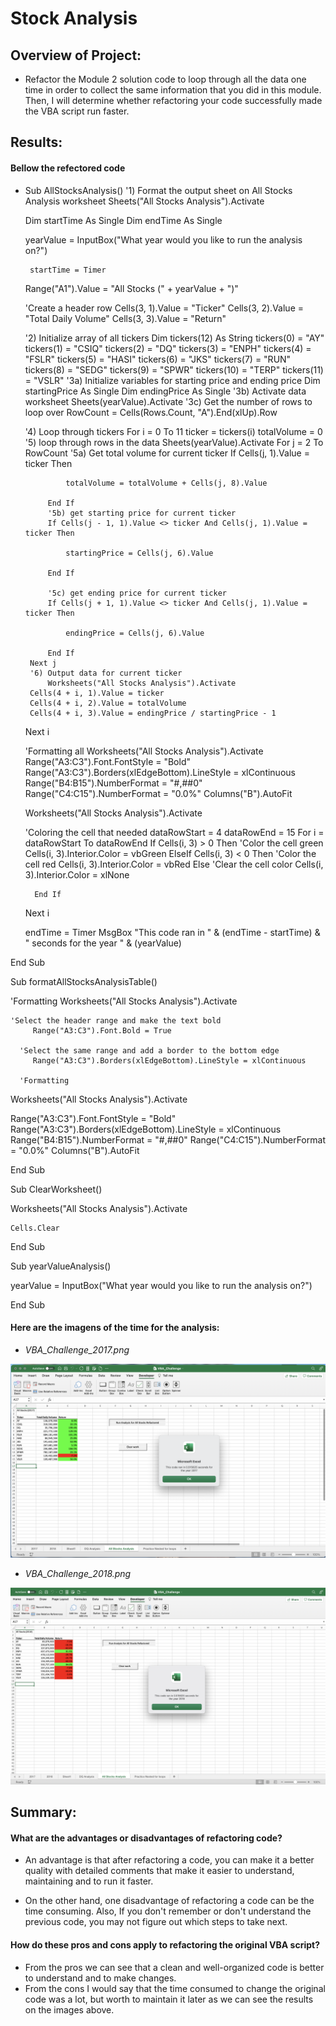 # Stock Analysis

## Overview of Project:
- Refactor the Module 2 solution code to loop through all the data one time in order to collect the same information that you did in this module. Then, I will determine whether refactoring your code successfully made the VBA script run faster.

## Results: 
#### Bellow the refectored code

- Sub AllStocksAnalysis()
   '1) Format the output sheet on All Stocks Analysis worksheet
   Sheets("All Stocks Analysis").Activate
   
    Dim startTime As Single
    Dim endTime  As Single

    yearValue = InputBox("What year would you like to run the analysis on?")

       startTime = Timer
   
   Range("A1").Value = "All Stocks (" + yearValue + ")"
   
   'Create a header row
   Cells(3, 1).Value = "Ticker"
   Cells(3, 2).Value = "Total Daily Volume"
   Cells(3, 3).Value = "Return"

   '2) Initialize array of all tickers
   Dim tickers(12) As String
   tickers(0) = "AY"
   tickers(1) = "CSIQ"
   tickers(2) = "DQ"
   tickers(3) = "ENPH"
   tickers(4) = "FSLR"
   tickers(5) = "HASI"
   tickers(6) = "JKS"
   tickers(7) = "RUN"
   tickers(8) = "SEDG"
   tickers(9) = "SPWR"
   tickers(10) = "TERP"
   tickers(11) = "VSLR"
   '3a) Initialize variables for starting price and ending price
   Dim startingPrice As Single
   Dim endingPrice As Single
   '3b) Activate data worksheet
   Sheets(yearValue).Activate
   '3c) Get the number of rows to loop over
   RowCount = Cells(Rows.Count, "A").End(xlUp).Row

   '4) Loop through tickers
   For i = 0 To 11
       ticker = tickers(i)
       totalVolume = 0
       '5) loop through rows in the data
       Sheets(yearValue).Activate
       For j = 2 To RowCount
           '5a) Get total volume for current ticker
           If Cells(j, 1).Value = ticker Then

               totalVolume = totalVolume + Cells(j, 8).Value

           End If
           '5b) get starting price for current ticker
           If Cells(j - 1, 1).Value <> ticker And Cells(j, 1).Value = ticker Then

               startingPrice = Cells(j, 6).Value

           End If

           '5c) get ending price for current ticker
           If Cells(j + 1, 1).Value <> ticker And Cells(j, 1).Value = ticker Then

               endingPrice = Cells(j, 6).Value

           End If
       Next j
       '6) Output data for current ticker
           Worksheets("All Stocks Analysis").Activate
       Cells(4 + i, 1).Value = ticker
       Cells(4 + i, 2).Value = totalVolume
       Cells(4 + i, 3).Value = endingPrice / startingPrice - 1
         
   Next i
   
   'Formatting all
   Worksheets("All Stocks Analysis").Activate
   Range("A3:C3").Font.FontStyle = "Bold"
   Range("A3:C3").Borders(xlEdgeBottom).LineStyle = xlContinuous
   Range("B4:B15").NumberFormat = "#,##0"
   Range("C4:C15").NumberFormat = "0.0%"
    Columns("B").AutoFit
   
     Worksheets("All Stocks Analysis").Activate
     
   'Coloring the cell that needed
    dataRowStart = 4
    dataRowEnd = 15
    For i = dataRowStart To dataRowEnd
        If Cells(i, 3) > 0 Then
            'Color the cell green
            Cells(i, 3).Interior.Color = vbGreen
        ElseIf Cells(i, 3) < 0 Then
            'Color the cell red
            Cells(i, 3).Interior.Color = vbRed
        Else
            'Clear the cell color
            Cells(i, 3).Interior.Color = xlNone

        End If

  Next i

    endTime = Timer
    MsgBox "This code ran in " & (endTime - startTime) & " seconds for the year " & (yearValue)


End Sub

Sub formatAllStocksAnalysisTable()

'Formatting
    Worksheets("All Stocks Analysis").Activate
    
    'Select the header range and make the text bold
         Range("A3:C3").Font.Bold = True
         
      'Select the same range and add a border to the bottom edge
         Range("A3:C3").Borders(xlEdgeBottom).LineStyle = xlContinuous
         
      'Formatting
   Worksheets("All Stocks Analysis").Activate
   
   Range("A3:C3").Font.FontStyle = "Bold"
   Range("A3:C3").Borders(xlEdgeBottom).LineStyle = xlContinuous
   Range("B4:B15").NumberFormat = "#,##0"
   Range("C4:C15").NumberFormat = "0.0%"
     Columns("B").AutoFit
     
      

End Sub

Sub ClearWorksheet()

 Worksheets("All Stocks Analysis").Activate
   
    Cells.Clear

End Sub

Sub yearValueAnalysis()

yearValue = InputBox("What year would you like to run the analysis on?")



End Sub

#### Here are the imagens of the time for the analysis:

- *VBA_Challenge_2017.png*

![This is an image](https://github.com/KandiJayana/stock-analysis/blob/1672d1e1d9ceccb29b9cee095956d21e49b32107/Resources/VBA_Challenge_2017.png)

- *VBA_Challenge_2018.png*

![This is an image](https://github.com/KandiJayana/stock-analysis/blob/1672d1e1d9ceccb29b9cee095956d21e49b32107/Resources/VBA_Challenge_2018.png)


## Summary:

#### What are the advantages or disadvantages of refactoring code?
- An advantage is that after refactoring a code, you can make it a better quality with detailed comments that make it easier to understand, maintaining and to run it faster.

- On the other hand, one disadvantage of refactoring a code can be the time consuming. Also, If you don't remember or don't understand the previous code, you may not figure out which steps to take next. 


#### How do these pros and cons apply to refactoring the original VBA script?

- From the pros we can see that a clean and well-organized code is better to understand and to make changes. 
- From the cons I would say that the time consumed to change the original code was a lot, but worth to maintain it later as we can see the results on the images above.

